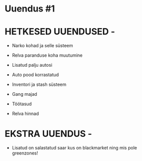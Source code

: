 # Uuendus #1





# HETKESED UUENDUSED -

* Narko kohad ja selle süsteem

* Relva paranduse koha muutumine

* Lisatud palju autosi

* Auto pood korrastatud

* Inventori ja stash süsteem

* Gang majad

* Töötasud

* Relva hinnad

# EKSTRA UUENDUS - 

* Lisatud on salastatud saar kus on blackmarket ning mis pole greenzones!
